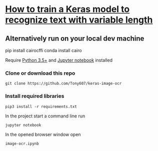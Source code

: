 # [How to train a Keras model to recognize text with variable length](https://www.dlology.com/blog/how-to-train-a-keras-model-to-recognize-variable-length-text/)


## Alternatively run on your local dev machine

pip install cairocffi
conda install cairo

Require [Python 3.5+](https://www.python.org/ftp/python/3.6.4/python-3.6.4.exe) and [Jupyter notebook](https://jupyter.readthedocs.io/en/latest/install.html) installed
### Clone or download this repo
```
git clone https://github.com/Tony607/keras-image-ocr
```
### Install required libraries
`pip3 install -r requirements.txt`


In the project start a command line run
```
jupyter notebook
```
In the opened browser window open
```
image-ocr.ipynb
```
